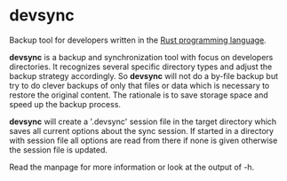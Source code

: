# devsync
Backup tool for developers written in the [Rust programming
language](https://www.rust-lang.org/).  

**devsync** is a backup and synchronization tool with focus on
developers directories. It recognizes several specific directory types
and adjust the backup strategy accordingly. So **devsync** will not do
a by-file backup but try to do clever backups of only that files or
data which is necessary to restore the original content. The rationale
is to save storage space and speed up the backup process.  

**devsync** will create a '.devsync' session file in the target
directory which saves all current options about the sync session. If
started in a directory with session file all options are read from
there if none is given otherwise the session file is updated.  

Read the manpage for more information or look at the output of -h.
